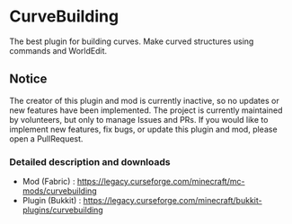 # CurveBuilding
 
The best plugin for building curves.
Make curved structures using commands and WorldEdit.


## Notice
The creator of this plugin and mod is currently inactive, so no updates or new features have been implemented.
The project is currently maintained by volunteers, but only to manage Issues and PRs.
If you would like to implement new features, fix bugs, or update this plugin and mod, please open a PullRequest.


### Detailed description and downloads
- Mod (Fabric) : https://legacy.curseforge.com/minecraft/mc-mods/curvebuilding
- Plugin (Bukkit) : https://legacy.curseforge.com/minecraft/bukkit-plugins/curvebuilding
